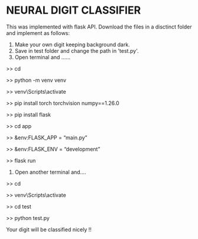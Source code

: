 # ﻿NEURAL DIGIT CLASSIFIER

This was implemented with flask API. Download the files in a disctinct folder and implement as follows:

1) Make your own digit keeping background dark.
1) Save in test folder and change the path in 'test.py'.
1) Open terminal and ……

\>> cd <go to where u have the downloaded folders>

\>> python -m venv venv

\>> venv\Scripts\activate

\>> pip install torch torchvision numpy==1.26.0

\>> pip install flask

\>> cd app

\>> &env:FLASK\_APP = “main.py”

\>> &env:FLASK\_ENV = “development”

\>> flask run

1) Open another terminal and….

\>> cd <go to where u have the folders>

\>> venv\Scripts\activate

\>> cd test

\>> python test.py

Your digit will be classified nicely !!
